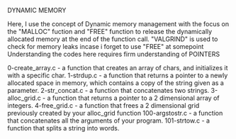 DYNAMIC MEMORY

Here, I use the concept of Dynamic memory management with the focus on the "MALLOC" fuction and "FREE" function to release the dynamically allocated memory at the end of the function call.
"VALGRIND" is used to check for memory leaks incase i forget to use "FREE" at somepoint
Understanding the codes here requires firm understanding of POINTERS

0-create_array.c - a function that creates an array of chars, and initializes it with a specific char.
1-strdup.c -  a function that returns a pointer to a newly allocated space in memory, which contains a copy of the string given as a parameter.
2-str_concat.c - a function that concatenates two strings.
3-alloc_grid.c -  a function that returns a pointer to a 2 dimensional array of integers.
4-free_grid.c - a function that frees a 2 dimensional grid previously created by your alloc_grid function
100-argstostr.c - a function that concatenates all the arguments of your program.
101-strtow.c - a function that splits a string into words.

